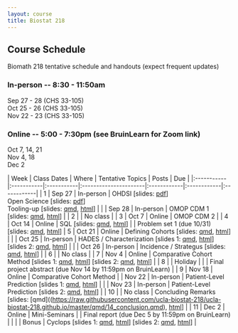```yaml
---
layout: course
title: Biostat 218
---
```


## Course Schedule

Biomath 218 tentative schedule and handouts (expect frequent updates)

### In-person -- 8:30 - 11:50am

Sep 27 - 28 (CHS 33-105)\
Oct 25 - 26 (CHS 33-105)\
Nov 22 - 23 (CHS 33-105)

### Online -- 5:00 - 7:30pm (see BruinLearn for Zoom link)

Oct 7, 14, 21\
Nov 4, 18\
Dec 2

| Week | Class Dates | Where | Tentative Topics | Posts | Due |
|:-----------|:-----------|:-----------|:----------------------|:------------|:------------|:------------|
|  1 | Sep 27 | In-person | OHDSI \[slides: [pdf](https://raw.githubusercontent.com/ucla-biostat-218/ucla-biostat-218.github.io/master/latex/01_ohdsi_intro.pdf)\] <br> Open Science \[slides: [pdf](https://raw.githubusercontent.com/ucla-biostat-218/ucla-biostat-218.github.io/master/latex/01_open_science.pdf)\] <br> Tooling-up \[slides: [qmd](https://raw.githubusercontent.com/ucla-biostat-218/ucla-biostat-218.github.io/master/qmd/01_tooling_up.qmd), [html](../slides/01_tooling_up.revealjs.html)\] |
|    | Sep 28 | In-person | OMOP CDM 1 \[slides: [qmd](https://raw.githubusercontent.com/ucla-biostat-218/ucla-biostat-218.github.io/master/qmd/01_cdm.qmd), [html](../slides/01_cdm.revealjs.html)\] |
|  2 |        | No class  |
|  3 | Oct 7  | Online    | OMOP CDM 2 |
|  4 | Oct 14 | Online    | SQL \[slides: [qmd](https://raw.githubusercontent.com/ucla-biostat-218/ucla-biostat-218.github.io/master/qmd/03_sql.qmd), [html](../slides/03_sql.revealjs.html)\] | | Problem set 1 (due 10/31) \[slides: [qmd](https://raw.githubusercontent.com/ucla-biostat-218/ucla-biostat-218.github.io/master/qmd/01_problem_set.qmd), [html](../slides/01_problem_set.html)\]
|  5 | Oct 21 | Online    | Defining Cohorts  \[slides: [qmd](https://raw.githubusercontent.com/ucla-biostat-218/ucla-biostat-218.github.io/master/qmd/04_phenotyping.qmd), [html](../slides/04_phenotyping.revealjs.html)\] | 
|    | Oct 25 | In-person | HADES / Characterization  \[slides 1: [qmd](https://raw.githubusercontent.com/ucla-biostat-218/ucla-biostat-218.github.io/master/qmd/05_hades.qmd), [html](../slides/05_hades.revealjs.html)\]  \[slides 2: [qmd](https://raw.githubusercontent.com/ucla-biostat-218/ucla-biostat-218.github.io/master/qmd/06_characterization.qmd), [html](../slides/06_characterization.revealjs.html)\] |
|    | Oct 26 | In-person | Incidence / Strategus \[slides: [qmd](https://raw.githubusercontent.com/ucla-biostat-218/ucla-biostat-218.github.io/master/qmd/07_strategus.qmd), [html](../slides/07_strategus.revealjs.html)\] |
|  6 |        | No class  | 
|  7 | Nov 4  | Online    | Comparative Cohort Method \[slides 1: [qmd](https://raw.githubusercontent.com/ucla-biostat-218/ucla-biostat-218.github.io/master/qmd/08_cohort_method.qmd), [html](../slides/08_cohort_method.revealjs.html)\] \[slides 2: [qmd](https://raw.githubusercontent.com/ucla-biostat-218/ucla-biostat-218.github.io/master/qmd/09_cohort_method_demo.qmd), [html](../slides/09_cohort_method_demo.revealjs.html)\] |
|  8 |        | Holiday   | | | Final project abstract (due Nov 14 by 11:59pm on BruinLearn) |
|  9 | Nov 18 | Online    | Comparative Cohort Method
|    | Nov 22 | In-person | Patient-Level Prediction \[slides 1: [qmd](https://raw.githubusercontent.com/ucla-biostat-218/ucla-biostat-218.github.io/master/qmd/10_prediction.qmd), [html](../slides/10_prediction.revealjs.html)\] |
|    | Nov 23 | In-person | Patient-Level Prediction \[slides 2: [qmd](https://raw.githubusercontent.com/ucla-biostat-218/ucla-biostat-218.github.io/master/qmd/11_prediction_demo.qmd), [html](../slides/11_prediction_demo.revealjs.html)\] |
| 10 |        | No class  | Concluding Remarks \[slides: [qmd]((https://raw.githubusercontent.com/ucla-biostat-218/ucla-biostat-218.github.io/master/qmd/14_conclusion.qmd), [html](../slides/14_conclusion.revealjs.html)\] |
| 11 | Dec 2  | Online    | Mini-Seminars | | Final report (due Dec 5 by 11:59pm on BruinLearn) |
|    |        | Bonus     | Cyclops \[slides 1: [qmd](https://raw.githubusercontent.com/ucla-biostat-218/ucla-biostat-218.github.io/master/qmd/12_cyclops.qmd), [html](../slides/12_cyclops.revealjs.html)\] \[slides 2: [qmd](https://raw.githubusercontent.com/ucla-biostat-218/ucla-biostat-218.github.io/master/qmd/13_templates.qmd), [html](../slides/13_templates.revealjs.html)\] |
